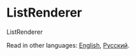 # ListRenderer

ListRenderer

Read in other languages: [English](README.md), [Русский](README.ru.md).
